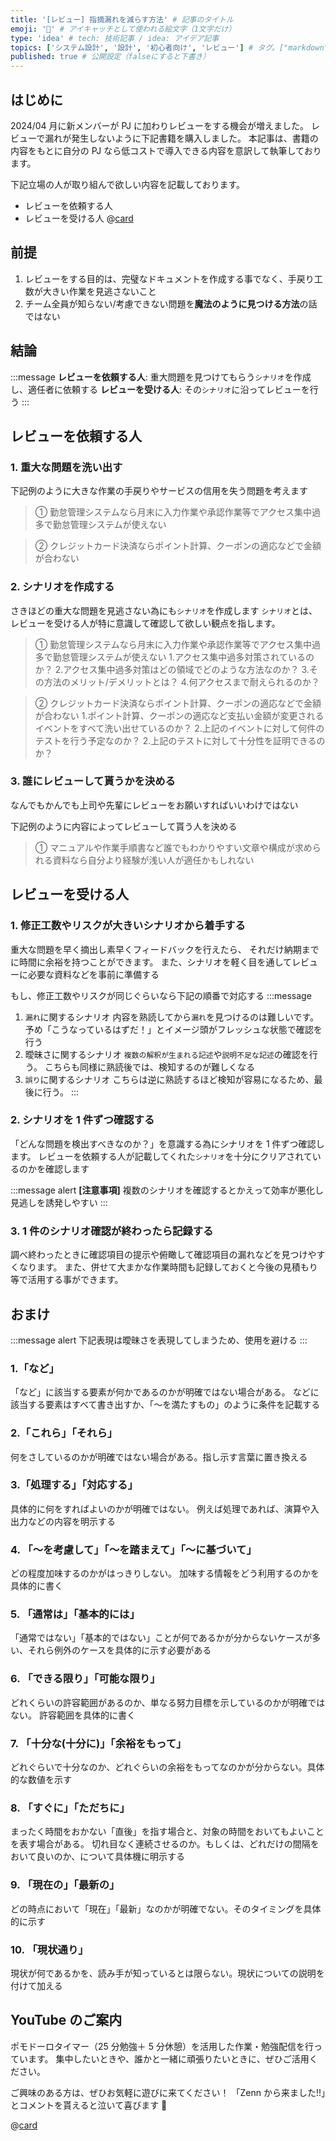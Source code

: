```yaml
---
title: '[レビュー] 指摘漏れを減らす方法' # 記事のタイトル
emoji: '🔎' # アイキャッチとして使われる絵文字（1文字だけ）
type: 'idea' # tech: 技術記事 / idea: アイデア記事
topics: ['システム設計', '設計', '初心者向け', 'レビュー'] # タグ。["markdown", "rust", "aws"]のように指定する
published: true # 公開設定（falseにすると下書き）
---
```


## はじめに

2024/04 月に新メンバーが PJ に加わりレビューをする機会が増えました。
レビューで漏れが発生しないように下記書籍を購入しました。
本記事は、書籍の内容をもとに自分の PJ なら低コストで導入できる内容を意訳して執筆しております。

下記立場の人が取り組んで欲しい内容を記載しております。

- レビューを依頼する人
- レビューを受ける人
  @[card](https://bookplus.nikkei.com/atcl/catalog/23/11/07/01094/)

## 前提

1. レビューをする目的は、完璧なドキュメントを作成する事でなく、手戻り工数が大きい作業を見逃さないこと
2. チーム全員が知らない/考慮できない問題を**魔法のように見つける方法**の話ではない

## 結論

:::message
**レビューを依頼する人**: 重大問題を見つけてもらう`シナリオ`を作成し、適任者に依頼する
**レビューを受ける人**: その`シナリオ`に沿ってレビューを行う
:::

## レビューを依頼する人

### 1. 重大な問題を洗い出す

下記例のように大きな作業の手戻りやサービスの信用を失う問題を考えます

> ① 勤怠管理システムなら月末に入力作業や承認作業等でアクセス集中過多で勤怠管理システムが使えない

> ② クレジットカード決済ならポイント計算、クーポンの適応などで金額が合わない

### 2. シナリオを作成する

さきほどの重大な問題を見逃さない為にも`シナリオ`を作成します
`シナリオ`とは、レビューを受ける人が特に意識して確認して欲しい観点を指します。

> ① 勤怠管理システムなら月末に入力作業や承認作業等でアクセス集中過多で勤怠管理システムが使えない 1.アクセス集中過多対策されているのか？ 2.アクセス集中過多対策はどの領域でどのような方法なのか？ 3.その方法のメリット/デメリットとは？ 4.何アクセスまで耐えられるのか？

> ② クレジットカード決済ならポイント計算、クーポンの適応などで金額が合わない 1.ポイント計算、クーポンの適応など支払い金額が変更されるイベントをすべて洗い出せているのか？ 2.上記のイベントに対して何件のテストを行う予定なのか？ 2.上記のテストに対して十分性を証明できるのか？

### 3. 誰にレビューして貰うかを決める

なんでもかんでも上司や先輩にレビューをお願いすればいいわけではない

下記例のように内容によってレビューして貰う人を決める

> ① マニュアルや作業手順書など誰でもわかりやすい文章や構成が求められる資料なら自分より経験が浅い人が適任かもしれない

## レビューを受ける人

### 1. 修正工数やリスクが大きいシナリオから着手する

重大な問題を早く摘出し素早くフィードバックを行えたら、
それだけ納期までに時間に余裕を持つことができます。
また、シナリオを軽く目を通してレビューに必要な資料などを事前に準備する

もし、修正工数やリスクが同じぐらいなら下記の順番で対応する
:::message

1. `漏れ`に関するシナリオ
   内容を熟読してから`漏れ`を見つけるのは難しいです。
   予め「こうなっているはずだ！」とイメージ頭がフレッシュな状態で確認を行う
2. 曖昧さに関するシナリオ
   `複数の解釈が生まれる記述`や`説明不足な記述`の確認を行う。
   こちらも同様に熟読後では、検知するのが難しくなる
3. `誤り`に関するシナリオ
   こちらは逆に熟読するほど検知が容易になるため、最後に行う。
   :::

### 2. シナリオを 1 件ずつ確認する

「どんな問題を検出すべきなのか？」を意識する為にシナリオを 1 件ずつ確認します。
レビューを依頼する人が記載してくれた`シナリオ`を十分にクリアされているのかを確認します

:::message alert
**[注意事項]**
複数のシナリオを確認するとかえって効率が悪化し見逃しを誘発しやすい
:::

### 3. 1 件のシナリオ確認が終わったら記録する

調べ終わったときに確認項目の提示や俯瞰して確認項目の漏れなどを見つけやすくなります。
また、併せて大まかな作業時間も記録しておくと今後の見積もり等で活用する事ができます。

## おまけ

:::message alert
下記表現は曖昧さを表現してしまうため、使用を避ける
:::

### 1.「など」

「など」に該当する要素が何かであるのかが明確ではない場合がある。
などに該当する要素はすべて書き出すか、「～を満たすもの」のように条件を記載する

### 2.「これら」「それら」

何をさしているのかが明確ではない場合がある。指し示す言葉に置き換える

### 3.「処理する」「対応する」

具体的に何をすればよいのかが明確ではない。
例えば処理であれば、演算や入出力などの内容を明示する

### 4. 「～を考慮して」「～を踏まえて」「～に基づいて」

どの程度加味するのかがはっきりしない。
加味する情報をどう利用するのかを具体的に書く

### 5. 「通常は」「基本的には」

「通常ではない」「基本的ではない」ことが何であるかが分からないケースが多い、それら例外のケースを具体的に示す必要がある

### 6. 「できる限り」「可能な限り」

どれくらいの許容範囲があるのか、単なる努力目標を示しているのかが明確ではない。
許容範囲を具体的に書く

### 7. 「十分な(十分に)」「余裕をもって」

どれぐらいで十分なのか、どれぐらいの余裕をもってなのかが分からない。具体的な数値を示す

### 8. 「すぐに」「ただちに」

まったく時間をおかない「直後」を指す場合と、対象の時間をおいてもよいことを表す場合がある。
切れ目なく連続させるのか。もしくは、どれだけの間隔をおいて良いのか、について具体機に明示する

### 9. 「現在の」「最新の」

どの時点において「現在」「最新」なのかが明確でない。そのタイミングを具体的に示す

### 10. 「現状通り」

現状が何であるかを、読み手が知っているとは限らない。現状についての説明を付けて加える

## YouTube のご案内

ポモドーロタイマー（25 分勉強＋ 5 分休憩）を活用した作業・勉強配信を行っています。
集中したいときや、誰かと一緒に頑張りたいときに、ぜひご活用ください。

ご興味のある方は、ぜひお気軽に遊びに来てください！
「Zenn から来ました!!」とコメントを貰えると泣いて喜びます 🤣

@[card](https://www.youtube.com/@aew2sbee)
